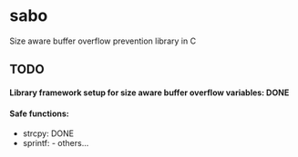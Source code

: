 # sabo
Size aware buffer overflow prevention library in C

## TODO

#### Library framework setup for size aware buffer overflow variables: DONE

#### Safe functions:
+ strcpy: DONE
+ sprintf: -
others...

